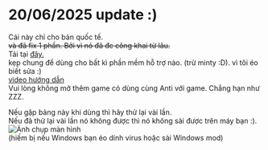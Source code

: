 # 20/06/2025 update :)
Cái này chỉ cho bản quốc tế.
<br>
~~và đã fix 1 phần. Bởi vì nó đã đc công khai từ lâu.~~
<br>
Tải tại [đây.](https://github.com/Lai-Hoang/GameShitOffAnti/releases/download/asd/wtfBypassLoVcl.zip)
<br>
kẹp chung để dùng cho bất kì phần mềm hỗ trợ nào. (trừ minty :D). vì tôi éo biết sửa :)
<br>
[video hướng dẫn](https://streamable.com/c5zu1k)
<br>
Vui lòng không mở thêm game có dùng cùng Anti với game. Chẳng hạn như ZZZ.
<br>

Nếu gặp bảng này khi dùng thì hãy thử lại vài lần.
<br>
Nếu đã thử lại vài lần nó không được thì nó không sài được trên máy bạn :).
<br>
![Ảnh chụp màn hình](https://i.ibb.co/k2JFtm7Z/erroeoe.png)
<br>
(hiếm bị nếu Windows bạn éo dính virus hoặc sài Windows mod)
<br>
